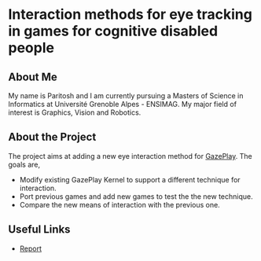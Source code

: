 # Interaction methods for eye tracking in games for cognitive disabled people

## About Me

My name is Paritosh and I am currently pursuing a Masters of Science in Informatics at Université Grenoble Alpes - ENSIMAG. My major field of interest is Graphics, Vision and Robotics.

## About the Project

The project aims at adding a new eye interaction method for [GazePlay](https://gazeplay.github.io/GazePlay/). The goals are,

 - Modify existing GazePlay Kernel to support a different technique for interaction.
 - Port previous games and add new games to test the the new technique.
 - Compare the new means of interaction with the previous one.

## Useful Links

 - [Report](./report.pdf)
